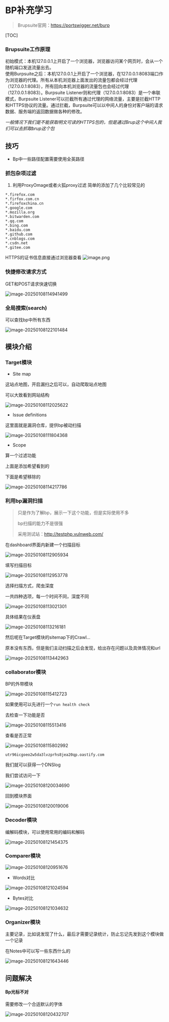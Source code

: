# BP补充学习

> Brupsuite官网：https://portswigger.net/burp

[TOC]

### Brupsuite工作原理

初始模式：本机127.0.0.1上开启了一个浏览器，浏览器访问某个网页时，会从一个随机端口发送流量出去。  
使用Burpsuite之后：本机127.0.0.1上开启了一个浏览器，在127.0.0.1:8083端口作为浏览器的代理。所有从本机浏览器上面发出的流量包都会经过代理（127.0.0.1:8083），所有回向本机浏览器的流量包也会经过代理（127.0.0.1:8083）。Burpsuite Listener则和代理（127.0.0.1:8083）是一个串联模式，Burpsuite Listener可以拦截所有通过代理的网络流量，主要是拦截HTTP和HTTPS协议的流量。通过拦截，Burpsuite可以以中间人的身份对客户端的请求数据、服务端的返回数据做各种的修改。

*一般情况下我们是不能获取明文可读的HTTPS包的，但是通过Brup这个中间人我们可以去抓取brup这个包*



## 技巧

- Bp中一些路径配置需要使用全英路径

### 抓包杂项过滤
1. 利用ProxyOmage或者火狐proxy过滤
简单的添加了几个比较常见的
```
*.firefox.com
*.firfox.com.cn
*.firefoxchina.cn
*.google.com
*.mozilla.org
*.bitwarden.com
*.qq.com
*.bing.com
*.baidu.com
*.github.com
*.cnblogs.com
*.csdn.net
*.gitee.com
```


HTTPS的证书信息直接通过浏览器查看
![image.png](https://gitee.com/bx33661/image/raw/master/path/20250106212301.png)



### 快捷修改请求方式

GET和POST请求快速切换

![image-20250108114941499](https://gitee.com/bx33661/image/raw/master/path/image-20250108114941499.png)



### 全局搜索(search)

可以查找bp中所有东西

![image-20250108122101484](https://gitee.com/bx33661/image/raw/master/path/image-20250108122101484.png)



## 模块介绍

### Target模块

- Site map

这站点地图，开启漏扫之后可以，自动爬取站点地图

可以大致看到网站结构

![image-20250108112025622](https://gitee.com/bx33661/image/raw/master/path/image-20250108112025622.png)

- Issue definitions

这里面就是漏洞仓库，提供bp被动扫描

![image-20250108111804368](https://gitee.com/bx33661/image/raw/master/path/image-20250108111804368.png)

- Scope

算一个过滤功能

上面是添加希望看到的

下面是希望移除的

![image-20250108114217786](https://gitee.com/bx33661/image/raw/master/path/image-20250108114217786.png)







### 利用bp漏洞扫描

> 只是作为了解bp，展示一下这个功能，但是实际使用不多
>
> bp扫描的能力不是很强
>
> 采用测试站：http://testphp.vulnweb.com/

在dashboard界面内新建一个扫描目标

![image-20250108112905934](https://gitee.com/bx33661/image/raw/master/path/image-20250108112905934.png)

填写扫描目标

![image-20250108112953778](https://gitee.com/bx33661/image/raw/master/path/image-20250108112953778.png)

选择扫描方式，爬虫深度

一共四种选项，每一个时间不同，深度不同

![image-20250108113021301](https://gitee.com/bx33661/image/raw/master/path/image-20250108113021301.png)



具体结果在仪表盘

![image-20250108113216181](https://gitee.com/bx33661/image/raw/master/path/image-20250108113216181.png)

然后呢在Target模块的sitemap下的Crawl...

原本没有东西，但是我们主动扫描之后会发现，给出存在问题以及具体情况和url

![image-20250108113442963](https://gitee.com/bx33661/image/raw/master/path/image-20250108113442963.png)



### collaborator模块

BP的外带模块

![image-20250108115412723](https://gitee.com/bx33661/image/raw/master/path/image-20250108115412723.png)

如果使用可以先进行一个`run health check`

去检查一下功能是否

![image-20250108115513416](https://gitee.com/bx33661/image/raw/master/path/image-20250108115513416.png)

查看是否正常

![image-20250108115802992](https://gitee.com/bx33661/image/raw/master/path/image-20250108115802992.png)

```(空)
utr96icgoeo2w5da3lvzprhs8jea20qp.oastify.com
```

我们就可以获得一个DNSlog

我们尝试访问一下

![image-20250108120034690](https://gitee.com/bx33661/image/raw/master/path/image-20250108120034690.png)

回到模块界面

![image-20250108120019006](https://gitee.com/bx33661/image/raw/master/path/image-20250108120019006.png)



### Decoder模块

编解码模块，可以使用常用的编码和解码

![image-20250108121454375](https://gitee.com/bx33661/image/raw/master/path/image-20250108121454375.png)



### Comparer模块

![image-20250108120951676](https://gitee.com/bx33661/image/raw/master/path/image-20250108120951676.png)

- Words对比

![image-20250108121024594](https://gitee.com/bx33661/image/raw/master/path/image-20250108121024594.png)

- Bytes对比

![image-20250108121034632](https://gitee.com/bx33661/image/raw/master/path/image-20250108121034632.png)



### Organizer模块

主要记录，比如说发现了什么，最后才需要记录统计，防止忘记先发到这个模块做一个记录

在Notes中可以写一些东西什么的

![image-20250108121643446](https://gitee.com/bx33661/image/raw/master/path/image-20250108121643446.png)



## 问题解决

#### Bp光标不对

需要修改一个合适默认的字体

![image-20250108120432707](https://gitee.com/bx33661/image/raw/master/path/image-20250108120432707.png)
